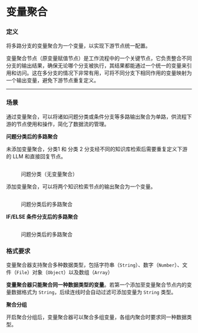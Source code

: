 # 变量聚合

### 定义

将多路分支的变量聚合为一个变量，以实现下游节点统一配置。

变量聚合节点（原变量赋值节点）是工作流程中的一个关键节点，它负责整合不同分支的输出结果，确保无论哪个分支被执行，其结果都能通过一个统一的变量来引用和访问。这在多分支的情况下非常有用，可将不同分支下相同作用的变量映射为一个输出变量，避免下游节点重复定义。

***

### 场景

通过变量聚合，可以将诸如问题分类或条件分支等多路输出聚合为单路，供流程下游的节点使用和操作，简化了数据流的管理。

**问题分类后的多路聚合**

未添加变量聚合，分类1 和 分类 2 分支经不同的知识库检索后需要重复定义下游的 LLM 和直接回复节点。

<figure><img src="https://assets-docs.dify.ai//img/zh_CN/node/764e3268c5401e862da6900a140e6b14.webp" alt=""><figcaption><p>问题分类（无变量聚合）</p></figcaption></figure>

添加变量聚合，可以将两个知识检索节点的输出聚合为一个变量。

<figure><img src="https://assets-docs.dify.ai//img/zh_CN/node/0417ae2c6d94e911e6c23b9ad6d9d3e1.webp" alt=""><figcaption><p>问题分类后的多路聚合</p></figcaption></figure>

**IF/ELSE 条件分支后的多路聚合**

<figure><img src="https://assets-docs.dify.ai//img/zh_CN/node/62b322c8126e05e2fd5edfc8ecf819e9.webp" alt=""><figcaption><p>问题分类后的多路聚合</p></figcaption></figure>

### 格式要求

变量聚合器支持聚合多种数据类型，包括字符串（`String`）、数字（`Number`）、文件（`File`）对象（`Object`）以及数组（`Array`）

**变量聚合器只能聚合同一种数据类型的变量**。若第一个添加至变量聚合节点内的变量数据格式为 `String`，后续连线时会自动过滤可添加变量为 `String` 类型。

**聚合分组**

开启聚合分组后，变量聚合器可以聚合多组变量，各组内聚合时要求同一种数据类型。
